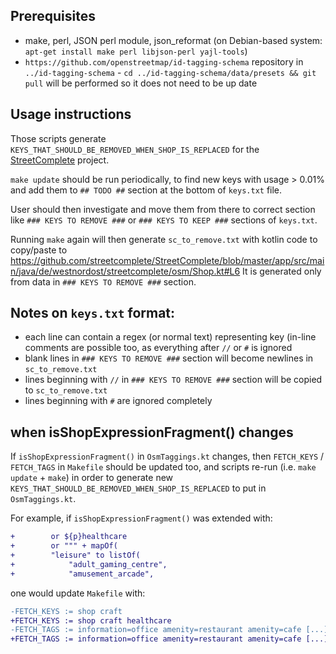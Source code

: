 ## Prerequisites
- make, perl, JSON perl module, json_reformat (on Debian-based system: `apt-get install make perl libjson-perl yajl-tools`)
- `https://github.com/openstreetmap/id-tagging-schema` repository in `../id-tagging-schema` - `cd ../id-tagging-schema/data/presets && git pull` will be performed so it does not need to be up date

## Usage instructions

Those scripts generate `KEYS_THAT_SHOULD_BE_REMOVED_WHEN_SHOP_IS_REPLACED` for the [StreetComplete](https://github.com/streetcomplete/StreetComplete) project.

`make update` should be run periodically, to find new keys with usage > 0.01%
and add them to `## TODO ##` section at the bottom of `keys.txt` file.

User should then investigate and move them from there to correct section
like `### KEYS TO REMOVE ###` or `### KEYS TO KEEP ###` sections of `keys.txt`.

Running `make` again will then generate `sc_to_remove.txt` with kotlin code to copy/paste to
https://github.com/streetcomplete/StreetComplete/blob/master/app/src/main/java/de/westnordost/streetcomplete/osm/Shop.kt#L6
It is generated only from data in `### KEYS TO REMOVE ###` section.

## Notes on `keys.txt` format:

* each line can contain a regex (or normal text) representing key (in-line comments are possible too, as everything after `//` or `#` is ignored
* blank lines in `### KEYS TO REMOVE ###` section will become newlines in `sc_to_remove.txt`
* lines beginning with `//` in `### KEYS TO REMOVE ###` section will be copied to `sc_to_remove.txt`
* lines beginning with `#` are ignored completely

## when isShopExpressionFragment() changes

If `isShopExpressionFragment()` in `OsmTaggings.kt` changes, then
`FETCH_KEYS` / `FETCH_TAGS` in `Makefile` should be updated too, and
scripts re-run (i.e. `make update` + `make`) in order to generate new
`KEYS_THAT_SHOULD_BE_REMOVED_WHEN_SHOP_IS_REPLACED` to put in
`OsmTaggings.kt`.

For example, if `isShopExpressionFragment()` was extended with:

```diff
+        or ${p}healthcare
+        or """ + mapOf(
+        "leisure" to listOf(
+            "adult_gaming_centre",
+            "amusement_arcade",
```

one would update `Makefile` with:

```diff
-FETCH_KEYS := shop craft
+FETCH_KEYS := shop craft healthcare
-FETCH_TAGS := information=office amenity=restaurant amenity=cafe [...]
+FETCH_TAGS := information=office amenity=restaurant amenity=cafe [...] leisure=adult_gaming_centre leisure=amusement_arcade
```

